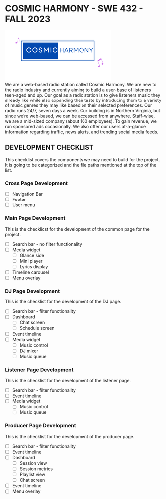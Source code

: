 # COSMIC HARMONY - SWE 432 - FALL 2023
![Alt text](assets/graphics/logo.png)<br>
We are a web-based radio station called Cosmic Harmony. We are new to the radio industry and currently aiming to build a user-base of listeners teen-aged and up. Our goal as a radio station is to give listeners music they already like while also expanding their taste by introducing them to a variety of music genres they may like based on their selected preferences. Our radio runs 24/7, seven days a week. Our building is in Northern Virginia, but since we’re web-based, we can be accessed from anywhere. Staff-wise, we are a mid-sized company (about 100 employees). To gain revenue, we run sponsored ads occasionally. We also offer our users at-a-glance information regarding traffic, news alerts, and trending social media feeds. 
## DEVELOPMENT CHECKLIST
This checklist covers the components we may need to build for the project.
It is going to be categorized and the file paths mentioned at the top of the list.

### Cross Page Development

- [ ] Navigation Bar
- [ ] Footer
- [ ] User menu

### Main Page Development
This is the checklicst for the development of the common page for the project.

- [ ] Search bar - no filter functionality
- [ ] Media widget
    - [ ] Glance side
    - [ ] Mini player
    - [ ] Lyrics display
- [ ] Timeline carousel
- [ ] Menu overlay

### DJ Page Development
This is the checklist for the development of the DJ page.

- [ ] Search bar - filter functionality
- [ ] Dashboard
    - [ ] Chat screen
    - [ ] Schedule screen
- [ ] Event timeline
- [ ] Media widget
    - [ ] Music control
    - [ ] DJ mixer
    - [ ] Music queue

### Listener Page Development
This is the checklist for the development of the listener page.

- [ ] Search bar - filter functionality
- [ ] Event timeline
- [ ] Media widget
    - [ ] Music control
    - [ ] Music queue

### Producer Page Development
This is the checklist for the development of the producer page.

- [ ] Search bar - filter functionality
- [ ] Event timeline
- [ ] Dashboard
    - [ ] Session view
    - [ ] Session metrics
    - [ ] Playlist view
    - [ ] Chat screen
- [ ] Event timeline
- [ ] Menu overlay
